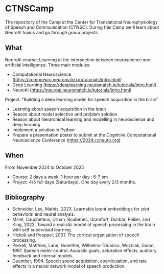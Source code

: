 # CTNSCamp
The repository of the Camp at the Center for Translational Neurophysiology of Speech and Communication (CTNSC). During this Camp we'll learn about NeuroAI topics and go through group projects.

## What
NeuroAI course: Learning at the intersection between neuroscience and artificial intelligence.
Three main modules:
- Computational Neuroscience (https://compneuro.neuromatch.io/tutorials/intro.html)
- Deep Learning (https://deeplearning.neuromatch.io/tutorials/intro.html)
- NeuroAI (https://neuroai.neuromatch.io/tutorials/intro.html)

Project:
"Building a deep learning model for speech acquisition in the brain"
- Learning about speech acquisition in the brain
- Reason about model selection and problem solution
- Reason about hierarchical learning and modelling in neuroscience and deep learning
- Implement a solution in Python
- Prepare a presentation poster to submit at the Cognitive Computational Neuroscience Conference (https://2024.ccneuro.org)

## When
From November 2024 to October 2025
- Course: 2 days a week. 1 hour per day : 6-7 pm
- Project: 4/5 full days (Saturdays). One day every 2/3 months.

## Bibliography
- Schneider, Lee, Mathis, 2023. Learnable latent embeddings for joint behavioral and neural analysis.
- Millet, Caucheteux, Orhan, Boubenec, Gramfort, Dunbar, Pallier, and King, 2022. Toward a realistic model of speech processing in the brain with self supervised learning.
- Hickok and Poeppel, 2007. The cortical organization of speech processing.
- Perkell, Matthies, Lane, Guenther, Wilhelms-Tricarico, Wozniak, Guiod, 1997. Speech motor control: Acoustic goals, saturation effects, auditory feedback and internal models.
- Guenther, 1994. Speech sound acquisition, coarticulation, and rate effects in a neural network model of speech production.
